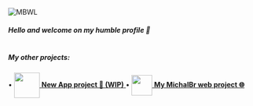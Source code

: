 ![MBWL](https://github.com/TheMichalBr/michalbr/blob/main/pictures/icon.png?raw=true)
<h5>Hello and welcome on my humble profile 🦭</h5>
<h1></h1>
<h5>My other projects:</h5>

• [<img src="https://www.pngmart.com/files/16/Carpenter-Hammer-Transparent-PNG.png" width="52" height="52" align="center">  **New App project 🔨 (WIP)** ](https://github.com/TheMichalBr/app/appcomingsoon)
• [<img src="https://github.com/TheMichalBr/michalbr/blob/main/pictures/icon.png?raw=true" width="42" height="42" align="center">  **My MichalBr web project 🌐** ](https://github.com/TheMichalBr/michalbr) 